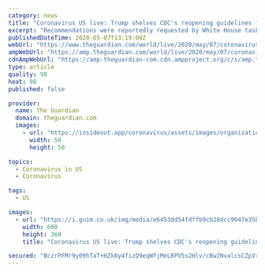 ```yaml
---
category: news
title: "Coronavirus US live: Trump shelves CDC's reopening guidelines for being too cautious"
excerpt: "Recommendations were reportedly requested by White House task force member Dr Deborah Birx, and now may be given to individual states"
publishedDateTime: 2020-05-07T13:19:00Z
webUrl: "https://www.theguardian.com/world/live/2020/may/07/coronavirus-us-live-donald-trump-shelves-cdc-reopening-guidelines-cuomo-latest-news-updates"
ampWebUrl: "https://amp.theguardian.com/world/live/2020/may/07/coronavirus-us-live-donald-trump-shelves-cdc-reopening-guidelines-cuomo-latest-news-updates"
cdnAmpWebUrl: "https://amp-theguardian-com.cdn.ampproject.org/c/s/amp.theguardian.com/world/live/2020/may/07/coronavirus-us-live-donald-trump-shelves-cdc-reopening-guidelines-cuomo-latest-news-updates"
type: article
quality: 98
heat: 98
published: false

provider:
  name: The Guardian
  domain: theguardian.com
  images:
    - url: "https://insideout.app/coronavirus/assets/images/organizations/theguardian.com-50x50.jpg"
      width: 50
      height: 50

topics:
  - Coronavirus in US
  - Coronavirus

tags:
  - US

images:
  - url: "https://i.guim.co.uk/img/media/e6453dd54fdffb9cb28dcc9047e35b7c48e4c85d/0_97_5568_3341/master/5568.jpg?width=300&quality=45&auto=format&fit=max&dpr=2&s=00fecabfa6e3f04afe6fc05ad17ae054"
    width: 600
    height: 360
    title: "Coronavirus US live: Trump shelves CDC's reopening guidelines for being too cautious"

secured: "BczrPFMr9y09hTaT+HZk8y4fizQ9eqWfjMeLRPV5s2Hlv/cBw2NvalcsCZpVrlA7zCxEHcWLpZYIX1jLddbrRN57Vj1WgXSdOFwVzo8NbFXq+/jmqZoEuqCd1fy+WIQGtW/g7mNaelfYxg8mdooMm63JIVDWT6rx4lZ2LxdmLkbG8VgLH4JSHshTvdptbC0khzy0q4NVzmSnD7w+BMOhF8swyGx5HSCwgj7/xyRpdI5CEluNy3XyuJdNmqV0JCsCrGS1EmmeBjIHtbzM3Cv8BIUazDM35gIatNqZry6ZG8ko59pLL1ViZHxxxjOJlSRn;kiqN39yNrohc5wb+xyVMmw=="
---
```


